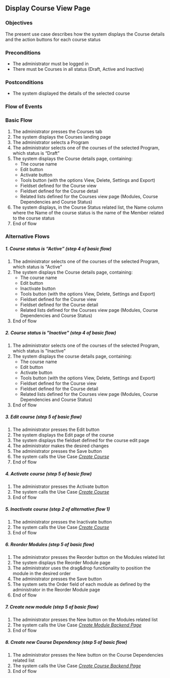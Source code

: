 ## Display Course View Page
 
### Objectives
The present use case describes how the system displays the Course details and the action buttons for each course status
 
### Preconditions
- The administrator must be logged in
- There must be Courses in all status (Draft, Active and Inactive)
 
### Postconditions
- The system displayed the details of the selected course
 
### Flow of Events
 
### Basic Flow
   1. The administrator presses the Courses tab
   2. The system displays the Courses landing page
   3. The administrator selects a Program
   4. The administrator selects one of the courses of the selected Program, which status is “Draft”
   5. The system displays the Course details page, containing:
       - The course name
       - Edit button
       - Activate button
       - Tools button (with the options View, Delete, Settings and Export)
       - Fieldset defined for the Course view
       - Fieldset defined for the Course detail
       - Related lists defined for the Courses view page (Modules, Course Dependencies and Course Status)
   6. The system displays, in the Course Status related list, the Name column where the Name of the course status is the name of the Member related to the course status
   7. End of flow
 
### Alternative Flows
 
##### 1. Course status is “Active” (step 4 of basic flow)
   1. The administrator selects one of the courses of the selected Program, which status is "Active"
   2. The system displays the Course details page, containing:
       - The course name
       - Edit button
       - Inactivate button
       - Tools button (with the options View, Delete, Settings and Export)
       - Fieldset defined for the Course view
       - Fieldset defined for the Course detail
       - Related lists defined for the Courses view page (Modules, Course Dependencies and Course Status)
   3. End of flow
 
##### 2. Course status is "Inactive" (step 4 of basic flow)
   1. The administrator selects one of the courses of the selected Program, which status is "Inactive"
   2. The system displays the course details page, containing:
       - The course name
       - Edit button
       - Activate button
       - Tools button (with the options View, Delete, Settings and Export)
       - Fieldset defined for the Course view
       - Fieldset defined for the Course detail
       - Related lists defined for the Courses view page (Modules, Course Dependencies and Course Status)
   3. End of flow
 
##### 3. Edit course (step 5 of basic flow)
   1. The administrator presses the Edit button
   2. The system displays the Edit page of the course
   3. The system displays the fieldset defined for the course edit page
   4. The administrator makes the desired changes
   5. The administrator presses the Save button
   6. The system calls the Use Case [*Create Course*](https://github.com/FieloIncentiveAutomation/fieloelr/blob/feature/elrbackend/doc/UC-ELR-0001-Create%20Course.md)
   7. End of flow
 
##### 4. Activate course (step 5 of basic flow)
   1. The administrator presses the Activate button 
   2. The system calls the Use Case [*Create Course*](https://github.com/FieloIncentiveAutomation/fieloelr/blob/feature/elrbackend/doc/UC-ELR-0001-Create%20Course.md)
   3. End of flow
 
##### 5. Inactivate course (step 2 of alternative flow 1)
   1. The administrator presses the Inactivate button
   2. The system calls the Use Case [*Create Course*](https://github.com/FieloIncentiveAutomation/fieloelr/blob/feature/elrbackend/doc/UC-ELR-0001-Create%20Course.md)
   3. End of flow
 
##### 6. Reorder Modules (step 5 of basic flow)
   1. The administrator presses the Reorder button on the Modules related list
   2. The system displays the Reorder Module page
   3. The administrator uses the drag&drop functionality to position the module in the desired order
   4. The administrator presses the Save button
   5. The system sets the Order field of each module as defined by the administrator in the Reorder Module page
   6. End of flow
 
##### 7. Create new module (step 5 of basic flow)
   1. The administrator presses the New button on the Modules related list
   2. The system calls the Use Case [*Create Module Backend Page*](https://github.com/FieloIncentiveAutomation/fieloelr/blob/feature/elrbackend/doc/UC-ELR-0015-Create%20Module%20Backend%20Page.md)
   3. End of flow
 
##### 8. Create new Course Dependency (step 5 of basic flow)
   1. The administrator presses the New button on the Course Dependencies related list
   2. The system calls the Use Case [*Create Course Backend Page*](https://github.com/FieloIncentiveAutomation/fieloelr/blob/feature/elrbackend/doc/UC-ELR-0014-Create%20Course%20Backend%20Page.md)
   3. End of flow
